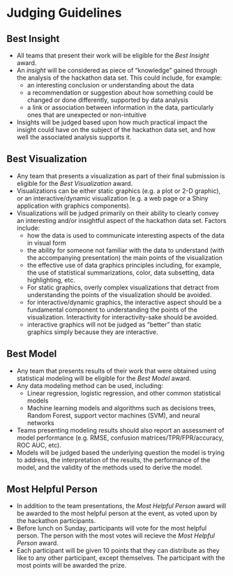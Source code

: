 # Judging Guidelines

## Best Insight
* All teams that present their work will be eligible for the *Best Insight* award.
* An *insight* will be considered as piece of “knowledge” gained through the analysis of the hackathon data set.  This could include, for example:
	* an interesting conclusion or understanding about the data
	* a recommendation or suggestion about how something could be changed or done differently, supported by data analysis
	* a link or association between information in the data, particularly ones that are unexpected or non-intuitive
* Insights will be judged based upon how much practical impact the insight could have on the subject of the hackathon data set, and how well the associated analysis supports it.

## Best Visualization
* Any team that presents a visualization as part of their final submission is eligible for the *Best Visualization* award.
* Visualizations can be either static graphics (e.g. a plot or 2-D graphic), or an interactive/dynamic visualization (e.g. a web page or a Shiny application with graphics components).
* Visualizations will be judged primarily on their ability to clearly convey an interesting and/or insightful aspect of the hackathon data set.  Factors include:
	* how the data is used to communicate interesting aspects of the data in visual form
	* the ability for someone not familiar with the data to understand (with the accompanying presentation) the main points of the visualization
	* the effective use of data graphics principles including, for example, the use of statistical summarizations, color, data subsetting, data highlighting, etc.
	* For static graphics, overly complex visualizations that detract from understanding the points of the visualization should be avoided.
	* for interactive/dynamic graphics, the interactive aspect should be a fundamental component to understanding the points of the visualization.  Interactivity for interactivity-sake should be avoided.
	* interactive graphics will not be judged as “better” than static graphics simply because they are interactive.

## Best Model
* Any team that presents results of their work that were obtained using statistical modeling will be eligible for the *Best Model* award.
* Any data modeling method can be used, including:
	* Linear regression, logistic regression, and other common statistical models
	* Machine learning models and algorithms such as decisions trees, Random Forest, support vector machines (SVM), and neural networks
* Teams presenting modeling results should also report an assessment of model performance (e.g. RMSE, confusion matrices/TPR/FPR/accuracy, ROC AUC, etc). 
* Models will be judged based the underlying question the model is trying to address, the interpretation of the results, the performance of the model, and the validity of the methods used to derive the model.

## Most Helpful Person

* In addition to the team presentations, the *Most Helpful Person* award will be awarded to the most helpful person at the event, as voted upon by the hackathon participants.
* Before lunch on Sunday, participants will vote for the most helpful person.  The person with the most votes will recieve the *Most Helpful Person* award.
* Each participant will be given 10 points that they can distribute as they like to any other participant, except themselves. The participant with the most points will be awarded the prize.



